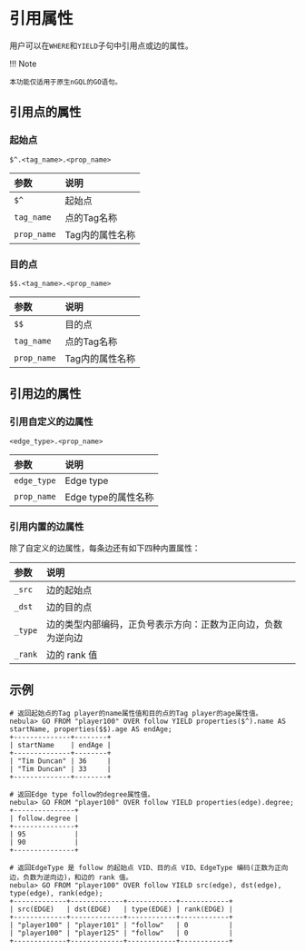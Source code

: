 # 引用属性

用户可以在`WHERE`和`YIELD`子句中引用点或边的属性。

!!! Note

    本功能仅适用于原生nGQL的GO语句。

## 引用点的属性

### 起始点

```ngql
$^.<tag_name>.<prop_name>
```

|参数|说明|
|:----------|:-----------------|
|`$^`       |起始点       |
|`tag_name` |点的Tag名称   |
|`prop_name`|Tag内的属性名称|

### 目的点

```ngql
$$.<tag_name>.<prop_name>
```

|参数|说明|
|:----------|:-----------------|
|`$$`       |目的点        |
|`tag_name` |点的Tag名称   |
|`prop_name`|Tag内的属性名称|

## 引用边的属性

### 引用自定义的边属性

```ngql
<edge_type>.<prop_name>
```

|参数|说明|
|:----------|:------------------|
|`edge_type`|Edge type            |
|`prop_name` |Edge type的属性名称|

### 引用内置的边属性

除了自定义的边属性，每条边还有如下四种内置属性：

|参数|说明|
|:----------|:------------------|
|`_src`|边的起始点           |
|`_dst`|边的目的点|
|`_type`|边的类型内部编码，正负号表示方向：正数为正向边，负数为逆向边|
|`_rank`|边的 rank 值|

## 示例

```ngql
# 返回起始点的Tag player的name属性值和目的点的Tag player的age属性值。
nebula> GO FROM "player100" OVER follow YIELD properties($^).name AS startName, properties($$).age AS endAge;
+--------------+--------+
| startName    | endAge |
+--------------+--------+
| "Tim Duncan" | 36     |
| "Tim Duncan" | 33     |
+--------------+--------+

# 返回Edge type follow的degree属性值。
nebula> GO FROM "player100" OVER follow YIELD properties(edge).degree;
+---------------+
| follow.degree |
+---------------+
| 95            |
| 90            |
+---------------+

# 返回EdgeType 是 follow 的起始点 VID、目的点 VID、EdgeType 编码(正数为正向边，负数为逆向边)，和边的 rank 值。
nebula> GO FROM "player100" OVER follow YIELD src(edge), dst(edge), type(edge), rank(edge);
+-------------+-------------+------------+------------+
| src(EDGE)   | dst(EDGE)   | type(EDGE) | rank(EDGE) |
+-------------+-------------+------------+------------+
| "player100" | "player101" | "follow"   | 0          |
| "player100" | "player125" | "follow"   | 0          |
+-------------+-------------+------------+------------+
```

